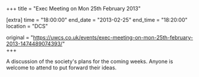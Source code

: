 +++
title = "Exec Meeting on Mon 25th February 2013"

[extra]
time = "18:00:00"
end_date = "2013-02-25"
end_time = "18:20:00"
location = "DCS"

original = "https://uwcs.co.uk/events/exec-meeting-on-mon-25th-february-2013-1474489074393/"    
+++

A discussion of the society's plans for the coming weeks. Anyone is welcome to attend to put forward their ideas.

